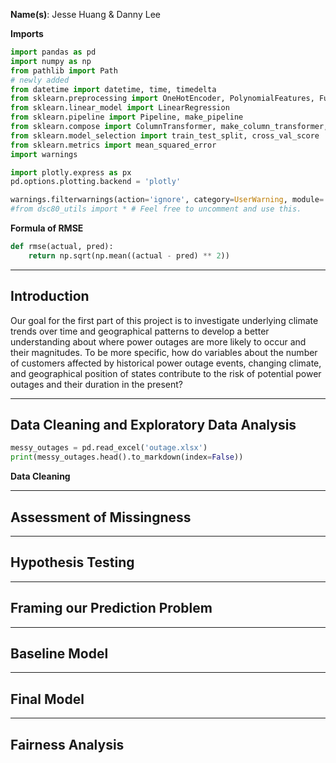**Name(s)**: Jesse Huang & Danny Lee

**Imports**
```py
import pandas as pd
import numpy as np
from pathlib import Path
# newly added
from datetime import datetime, time, timedelta
from sklearn.preprocessing import OneHotEncoder, PolynomialFeatures, FunctionTransformer, StandardScaler, QuantileTransformer
from sklearn.linear_model import LinearRegression
from sklearn.pipeline import Pipeline, make_pipeline
from sklearn.compose import ColumnTransformer, make_column_transformer, make_column_selector
from sklearn.model_selection import train_test_split, cross_val_score
from sklearn.metrics import mean_squared_error
import warnings

import plotly.express as px
pd.options.plotting.backend = 'plotly'

warnings.filterwarnings(action='ignore', category=UserWarning, module='sklearn')
#from dsc80_utils import * # Feel free to uncomment and use this.
```

**Formula of RMSE**
```py
def rmse(actual, pred):
    return np.sqrt(np.mean((actual - pred) ** 2))
```

---

## Introduction
Our goal for the first part of this project is to investigate underlying climate trends over time and geographical patterns to develop a better understanding about where power outages are more likely to occur and their magnitudes. To be more specific, how do variables about the number of customers affected by historical power outage events, changing climate, and geographical position of states contribute to the risk of potential power outages and their duration in the present?

---

## Data Cleaning and Exploratory Data Analysis
```py
messy_outages = pd.read_excel('outage.xlsx')
print(messy_outages.head().to_markdown(index=False))
```

**Data Cleaning**

---

## Assessment of Missingness

---

## Hypothesis Testing

---

## Framing our Prediction Problem

---

## Baseline Model

---

## Final Model

---

## Fairness Analysis